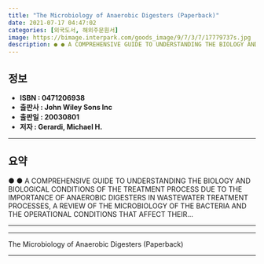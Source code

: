 ```yaml
---
title: "The Microbiology of Anaerobic Digesters (Paperback)"
date: 2021-07-17 04:47:02
categories: [외국도서, 해외주문원서]
image: https://bimage.interpark.com/goods_image/9/7/3/7/17779737s.jpg
description: ● ● A COMPREHENSIVE GUIDE TO UNDERSTANDING THE BIOLOGY AND BIOLOGICAL CONDITIONS OF THE TREATMENT PROCESS DUE TO THE IMPORTANCE OF ANAEROBIC DIGESTERS IN WAST
---
```


## **정보**

- **ISBN : 0471206938**
- **출판사 : John Wiley   Sons Inc**
- **출판일 : 20030801**
- **저자 : Gerardi, Michael H.**

------



## **요약**

●  ●  A COMPREHENSIVE GUIDE TO UNDERSTANDING THE BIOLOGY AND BIOLOGICAL CONDITIONS OF THE TREATMENT PROCESS DUE TO THE IMPORTANCE OF ANAEROBIC DIGESTERS IN WASTEWATER TREATMENT PROCESSES, A REVIEW OF THE MICROBIOLOGY OF THE BACTERIA AND THE OPERATIONAL CONDITIONS THAT AFFECT THEIR... 

------



------


The Microbiology of Anaerobic Digesters (Paperback) 

------


